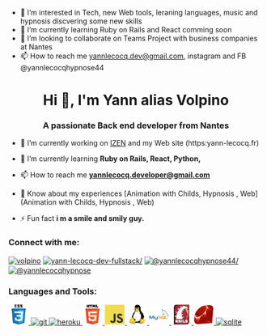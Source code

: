 
- 👀 I’m interested in Tech, new Web tools, leraning languages, music and hypnosis discvering some new skills
- 🌱 I’m currently learning Ruby on Rails and React comming soon
- 💞️ I’m looking to collaborate on Teams Project with business companies at Nantes
- 📫 How to reach me yannlecocq.dev@gmail.com, instagram and FB @yannlecocqhypnose44

<!---
Mandza177/Mandza177 is a ✨ special ✨ repository because its `README.md` (this file) appears on your GitHub profile.
You can click the Preview link to take a look at your changes.
---><h1 align="center">Hi 👋, I'm Yann alias Volpino</h1>
<h3 align="center">A passionate Back end developer from Nantes</h3>

- 🔭 I’m currently working on [IZEN](https://izeno.online) and my Web site (https:yann-lecocq.fr)

- 🌱 I’m currently learning **Ruby on Rails, React, Python,**

- 📫 How to reach me **yannlecocq.developer@gmail.com**

- 📄 Know about my experiences [Animation with Childs, Hypnosis , Web](Animation with Childs, Hypnosis , Web)

- ⚡ Fun fact **i m a smile and smily guy.**

<h3 align="left">Connect with me:</h3>
<p align="left">
<a href="https://dev.to/volpino" target="blank"><img align="center" src="https://raw.githubusercontent.com/rahuldkjain/github-profile-readme-generator/master/src/images/icons/Social/devto.svg" alt="volpino" height="30" width="40" /></a>
<a href="https://linkedin.com/in/yann-lecocq-dev-fullstack/" target="blank"><img align="center" src="https://raw.githubusercontent.com/rahuldkjain/github-profile-readme-generator/master/src/images/icons/Social/linked-in-alt.svg" alt="yann-lecocq-dev-fullstack/" height="30" width="40" /></a>
<a href="https://instagram.com/@yannlecocqhypnose44/" target="blank"><img align="center" src="https://raw.githubusercontent.com/rahuldkjain/github-profile-readme-generator/master/src/images/icons/Social/instagram.svg" alt="@yannlecocqhypnose44/" height="30" width="40" /></a>
<a href="https://www.youtube.com/c/@yannlecocqhypnose" target="blank"><img align="center" src="https://raw.githubusercontent.com/rahuldkjain/github-profile-readme-generator/master/src/images/icons/Social/youtube.svg" alt="@yannlecocqhypnose" height="30" width="40" /></a>
</p>

<h3 align="left">Languages and Tools:</h3>
<p align="left"> <a href="https://www.w3schools.com/css/" target="_blank" rel="noreferrer"> <img src="https://raw.githubusercontent.com/devicons/devicon/master/icons/css3/css3-original-wordmark.svg" alt="css3" width="40" height="40"/> </a> <a href="https://git-scm.com/" target="_blank" rel="noreferrer"> <img src="https://www.vectorlogo.zone/logos/git-scm/git-scm-icon.svg" alt="git" width="40" height="40"/> </a> <a href="https://heroku.com" target="_blank" rel="noreferrer"> <img src="https://www.vectorlogo.zone/logos/heroku/heroku-icon.svg" alt="heroku" width="40" height="40"/> </a> <a href="https://www.w3.org/html/" target="_blank" rel="noreferrer"> <img src="https://raw.githubusercontent.com/devicons/devicon/master/icons/html5/html5-original-wordmark.svg" alt="html5" width="40" height="40"/> </a> <a href="https://developer.mozilla.org/en-US/docs/Web/JavaScript" target="_blank" rel="noreferrer"> <img src="https://raw.githubusercontent.com/devicons/devicon/master/icons/javascript/javascript-original.svg" alt="javascript" width="40" height="40"/> </a> <a href="https://www.linux.org/" target="_blank" rel="noreferrer"> <img src="https://raw.githubusercontent.com/devicons/devicon/master/icons/linux/linux-original.svg" alt="linux" width="40" height="40"/> </a> <a href="https://www.mysql.com/" target="_blank" rel="noreferrer"> <img src="https://raw.githubusercontent.com/devicons/devicon/master/icons/mysql/mysql-original-wordmark.svg" alt="mysql" width="40" height="40"/> </a> <a href="https://rubyonrails.org" target="_blank" rel="noreferrer"> <img src="https://raw.githubusercontent.com/devicons/devicon/master/icons/rails/rails-original-wordmark.svg" alt="rails" width="40" height="40"/> </a> <a href="https://www.ruby-lang.org/en/" target="_blank" rel="noreferrer"> <img src="https://raw.githubusercontent.com/devicons/devicon/master/icons/ruby/ruby-original.svg" alt="ruby" width="40" height="40"/> </a> <a href="https://www.sqlite.org/" target="_blank" rel="noreferrer"> <img src="https://www.vectorlogo.zone/logos/sqlite/sqlite-icon.svg" alt="sqlite" width="40" height="40"/> </a> </p>


